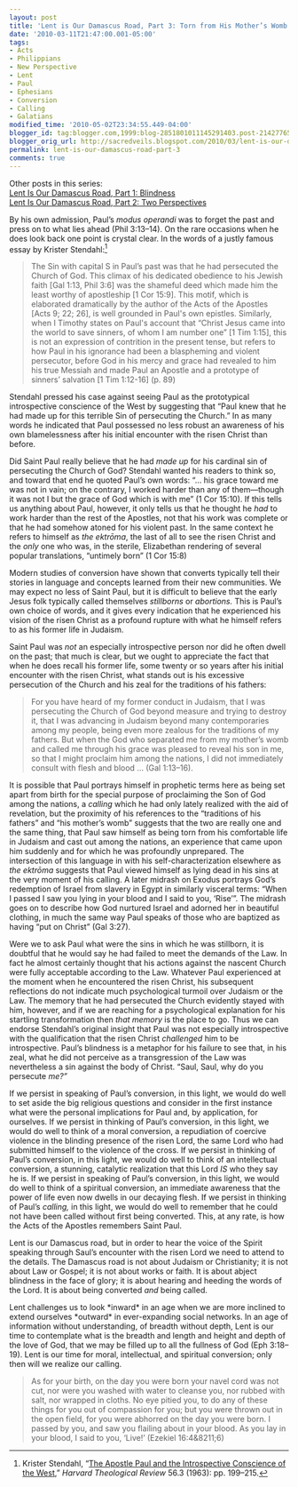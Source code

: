 ```yaml
---
layout: post
title: 'Lent is Our Damascus Road, Part 3: Torn from His Mother’s Womb'
date: '2010-03-11T21:47:00.001-05:00'
tags:
- Acts
- Philippians
- New Perspective
- Lent
- Paul
- Ephesians
- Conversion
- Calling
- Galatians
modified_time: '2010-05-02T23:34:55.449-04:00'
blogger_id: tag:blogger.com,1999:blog-2851801011145291403.post-214277651130887198
blogger_orig_url: http://sacredveils.blogspot.com/2010/03/lent-is-our-damascus-road-part-3-torn.html
permalink: lent-is-our-damascus-road-part-3
comments: true
---
```


Other posts in this series:  
[Lent Is Our Damascus Road, Part 1: Blindness](/lent-is-our-damascus-road-part-1)  
[Lent Is Our Damascus Road, Part 2: Two Perspectives](/lent-is-our-damascus-road-part-2)

By his own admission, Paul’s *modus operandi* was to forget the past and press on to what lies ahead (Phil 3:13–14). On the rare occasions when he does look back one point is crystal clear. In the words of a justly famous essay by Krister Stendahl:[^1]

>The Sin with capital S in Paul’s past was that he had persecuted the Church of God. This climax of his dedicated obedience to his Jewish faith [Gal 1:13, Phil 3:6] was the shameful deed which made him the least worthy of apostleship [1 Cor 15:9]. This motif, which is elaborated dramatically by the author of the Acts of the Apostles [<cite style="font-style: normal" title="Acts 9" class="bibleref">Acts 9</cite>; <cite style="font-style: normal" title="Acts 22" class="bibleref">22</cite>; <cite style="font-style: normal" title="Acts 26" class="bibleref">26</cite>], is well grounded in Paul's own epistles. Similarly, when I Timothy states on Paul's account that “Christ Jesus came into the world to save sinners, of whom I am number one” [1 Tim 1:15], this is not an expression of contrition in the present tense, but refers to how Paul in his ignorance had been a blaspheming and violent persecutor, before God in his mercy and grace had revealed to him his true Messiah and made Paul an Apostle and a prototype of sinners’ salvation [1 Tim  1:12-16] (p. 89)

Stendahl pressed his case against seeing Paul as the prototypical introspective conscience of the West by suggesting that “Paul knew that he had made up for this terrible Sin of persecuting the Church.” In as many words he indicated that Paul possessed no less robust an awareness of his own blamelessness after his initial encounter with the risen Christ than before.

Did Saint Paul really believe that he had *made up* for his cardinal sin of persecuting the Church of God? Stendahl wanted his readers to think so, and toward that end he quoted Paul’s own words: “… his grace toward me was not in vain; on the contrary, I worked harder than any of them—though it was not I but the grace of God which is with me” (1 Cor 15:10). If this tells us anything about Paul, however, it only tells us that he thought he *had* to work harder than the rest of the Apostles, not that his work was complete or that he had somehow atoned for his violent past. In the same context he refers to himself as *the ektrōma*, the last of all to see the risen Christ and the *only* one who was, in the sterile, Elizabethan rendering of several popular translations, “untimely born” (1 Cor 15:8)

Modern studies of conversion have shown that converts typically tell their stories in language and concepts learned from their new communities. We may expect no less of Saint Paul, but it is difficult to believe that the early Jesus folk typically called themselves *stillborns* or *abortions.* This is Paul’s own choice of words, and it gives every indication that he experienced his vision of the risen Christ as a profound rupture with what he himself refers to as his former life in Judaism.

Saint Paul was *not* an especially introspective person nor did he often dwell on the past; that much is clear, but we ought to appreciate the fact that when he does recall his former life, some twenty or so years after his initial encounter with the risen Christ, what stands out is his excessive persecution of the Church and his zeal for the traditions of his fathers:

>For you have heard of my former conduct in Judaism, that I was persecuting the Church of God beyond measure and trying to destroy it, that I was advancing in Judaism beyond many contemporaries among my people, being even more zealous for the traditions of my fathers. But when the God who separated me from my mother’s womb and called me through his grace was pleased to reveal his son in me, so that I might proclaim him among the nations, I did not immediately consult with flesh and blood … (Gal 1:13–16).

It is possible that Paul portrays himself in prophetic terms here as being set apart from birth for the special purpose of proclaiming the Son of God among the nations, a *calling* which he had only lately realized with the aid of revelation, but the proximity of his references to the “traditions of his fathers” and “his mother’s womb” suggests that the two are really one and the same thing, that Paul saw himself as being torn from his comfortable life in Judaism and cast out among the nations, an experience that came upon him suddenly and for which he was profoundly unprepared. The intersection of this language in with his self-characterization elsewhere as *the ektrōma* suggests that Paul viewed himself as lying dead in his sins at the very moment of his calling. A later midrash on Exodus portrays God’s redemption of Israel from slavery in Egypt in similarly visceral terms: “When I passed I saw you lying in your blood and I said to you, ‘Rise’”. The midrash goes on to describe how God nurtured Israel and adorned her in beautiful clothing, in much the same way Paul speaks of those who are baptized as having “put on Christ” (Gal 3:27).

Were we to ask Paul what were the sins in which he was stillborn, it is doubtful that he would say he had failed to meet the demands of the Law. In fact he almost certainly thought that his actions against the nascent Church were fully acceptable according to the Law. Whatever Paul experienced at the moment when he encountered the risen Christ, his subsequent reflections do not indicate much psychological turmoil over Judaism or the Law. The memory that he had persecuted the Church evidently stayed with him, however, and if we are reaching for a psychological explanation for his startling transformation then *that memory* is the place to go. Thus we can endorse Stendahl’s original insight that Paul was not especially introspective with the qualification that the risen Christ *challenged* him to be introspective. Paul’s blindness is a metaphor for his failure to see that, in his zeal, what he did not perceive as a transgression of the Law was nevertheless a sin against the body of Christ. “Saul, Saul, why do you persecute *me?”*

If we persist in speaking of Paul’s conversion, in this light, we would do well to set aside the big religious questions and consider in the first instance what were the personal implications for Paul and, by application, for ourselves. If we persist in thinking of Paul’s conversion, in this light, we would do well to think of a moral conversion, a repudiation of coercive violence in the blinding presence of the risen Lord, the same Lord who had submitted himself to the violence of the cross. If we persist in thinking of Paul’s conversion, in this light, we would do well to think of an intellectual conversion, a stunning, catalytic realization that this Lord *IS* who they say he is. If we persist in speaking of Paul’s conversion, in this light, we would do well to think of a spiritual conversion, an immediate awareness that the power of life even now dwells in our decaying flesh. If we persist in thinking of Paul’s *calling,* in this light, we would do well to remember that he could not have been called without first being converted. This, at any rate, is how the Acts of the Apostles remembers Saint Paul.

Lent is our Damascus road, but in order to hear the voice of the Spirit speaking through Saul’s encounter with the risen Lord we need to attend to the details. The Damascus road is not about Judaism or Christianity; it is not about Law or Gospel; it is not about works or faith. It is about abject blindness in the face of glory; it is about hearing and heeding the words of the Lord. It is about being converted *and* being called.

<!--excerpt.start-->Lent challenges us to look *inward* in an age when we are more inclined to extend ourselves *outward* in ever-expanding social networks. In an age of information without understanding, of breadth without depth, Lent is our time to contemplate what is the breadth and length and height and depth of the love of God, that we may be filled up to all the fullness of God (Eph 3:18–19). Lent is our time for moral, intellectual, and spiritual conversion; only then will we realize our calling.<!--excerpt.end-->

>As for your birth, on the day you were born your navel cord was not cut, nor were you washed with water to cleanse you, nor rubbed with salt, nor wrapped in cloths. No eye pitied you, to do any of these things for you out of compassion for you; but you were thrown out in the open field, for you were abhorred on the day you were born. I passed by you, and saw you flailing about in your blood. As you lay in your blood, I said to you, ‘Live!’ (Ezekiel 16:4&8211;6)

[^1]: Krister Stendahl, “[The Apostle Paul and the Introspective Conscience of the West](http://www.dburnett.com/wp-content/uploads/2011/07/The-Apostle-Paul-and-the-Introspective-Conscience-of-the-West.pdf),” *Harvard Theological Review* 56.3 (1963): pp. 199–215.